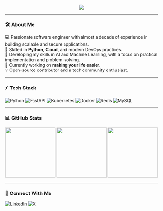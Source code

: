 <p align="center">
  <img src="https://readme-typing-svg.herokuapp.com?font=Fira+Code&pause=1000&color=F75C7E&width=435&lines=Experienced+Software+Engineer;FastAPI+%7C+Kubernetes+%7C+Cloud+%7C+Security;Open+Source+Contributor+%F0%9F%9A%80" />
</p>

---

### 🛠 About Me  
💻 Passionate software engineer with almost a decade of experience in building scalable and secure applications.  
🚀 Skilled in **Python, Cloud**, and modern DevOps practices.  
🧠 Developing my skills in AI and Machine Learning, with a focus on practical implementation and problem-solving.  
🔎 Currently working on **making your life easier**.  
💡 Open-source contributor and a tech community enthusiast.  

---

### ⚡ Tech Stack  
![Python](https://img.shields.io/badge/Python-3776AB?style=for-the-badge&logo=python&logoColor=white)
![FastAPI](https://img.shields.io/badge/FastAPI-009688?style=for-the-badge&logo=fastapi&logoColor=white)
![Kubernetes](https://img.shields.io/badge/Kubernetes-326CE5?style=for-the-badge&logo=kubernetes&logoColor=white)
![Docker](https://img.shields.io/badge/Docker-2496ED?style=for-the-badge&logo=docker&logoColor=white)
![Redis](https://img.shields.io/badge/Redis-DC382D?style=for-the-badge&logo=redis&logoColor=white)
![MySQL](https://img.shields.io/badge/MySQL-4479A1?style=for-the-badge&logo=mysql&logoColor=white)

---

### 📊 GitHub Stats  
<p align="center">
  <img src="https://github-readme-stats.vercel.app/api?username=piobig2871&show_icons=true&theme=radical" height="165"/>
  <img src="https://github-readme-stats.vercel.app/api/top-langs/?username=piobig2871&layout=compact&theme=radical" height="165"/>
  <img src="https://github-profile-summary-cards.vercel.app/api/cards/profile-details?username=piobig2871&theme=github_dark" height="165">
</p>

---

### 🔗 Connect With Me  
[![LinkedIn](https://img.shields.io/badge/LinkedIn-0A66C2?style=for-the-badge&logo=linkedin&logoColor=white)](https://linkedin.com/in/piotr-bigos-software-developer/) [![X](https://img.shields.io/badge/-1DA1F2?style=for-the-badge&logo=X&logoColor=white)](https://x.com/piotrbigos7)


